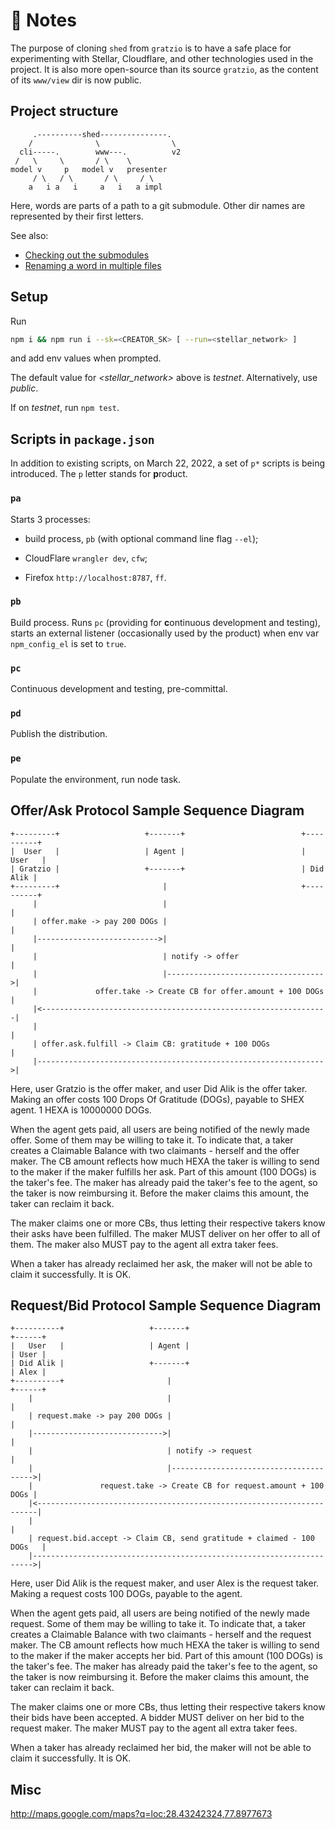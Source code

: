 # 👷 Notes

The purpose of cloning `shed` from `gratzio` is to have a safe place for experimenting with Stellar, Cloudflare, and other technologies used in the project. It is also more open-source than its source `gratzio`, as the content of its `www/view` dir is now public.

## Project structure

```
     .----------shed---------------.
    /              \                \
  cli-----.        www---.          v2
 /   \     \       / \    \
model v     p   model v   presenter
     / \   / \       / \     / \
    a   i a   i     a   i   a impl
```
Here, words are parts of a path to a git submodule. Other dir names are represented by their first letters.

See also: 

- [Checking out the submodules](https://stackoverflow.com/questions/11893678/warning-remote-head-refers-to-nonexistent-ref-unable-to-checkout)
- [Renaming a word in multiple files](https://stackoverflow.com/questions/11392478/how-to-replace-a-string-in-multiple-files-in-linux-command-line)

## Setup

Run

```bash
npm i && npm run i --sk=<CREATOR_SK> [ --run=<stellar_network> ]
```

and add env values when prompted. 

The default value for *\<stellar_network\>* above is *testnet*. Alternatively, use *public*.

If on *testnet*, run `npm test`.

## Scripts in `package.json`

In addition to existing scripts, on March 22, 2022, a set of `p*` scripts is being introduced. The `p` letter stands for **p**roduct.

### `pa`

Starts 3 processes:

- build process, `pb` (with optional command line flag `--el`);

- CloudFlare `wrangler dev`, `cfw`;

- Firefox `http://localhost:8787`, `ff`.

### `pb`

Build process. Runs `pc` (providing for **c**ontinuous development and testing), starts an external listener (occasionally used by the product) when env var `npm_config_el` is set to `true`.

### `pc`

Continuous development and testing, pre-committal.

### `pd`

Publish the distribution.

### `pe`

Populate the environment, run node task.

## Offer/Ask Protocol Sample Sequence Diagram

```
+---------+                   +-------+                          +----------+
|  User   |                   | Agent |                          |   User   |
| Gratzio |                   +-------+                          | Did Alik |
+---------+                       |                              +----------+
     |                            |                                    |
     | offer.make -> pay 200 DOGs |                                    | 
     |--------------------------->|                                    |
     |                            | notify -> offer                    |
     |                            |----------------------------------->|
     |             offer.take -> Create CB for offer.amount + 100 DOGs |
     |<----------------------------------------------------------------|
     |                                                                 |  
     | offer.ask.fulfill -> Claim CB: gratitude + 100 DOGs             |
     |---------------------------------------------------------------->|
```
Here, user Gratzio is the offer maker, and user Did Alik is the offer taker. Making an offer costs 100 Drops Of Gratitude (DOGs), payable to SHEX agent. 1 HEXA is 10000000 DOGs.

When the agent gets paid, all users are being notified of the newly made offer. Some of them may be willing to take it. To indicate that, a taker creates a Claimable Balance with two claimants - herself and the offer maker. The CB amount reflects how much HEXA the taker is willing to send to the maker if the maker fulfills her ask. Part of this amount (100 DOGs) is the taker's fee. The maker has already paid the taker's fee to the agent, so the taker is now reimbursing it. Before the maker claims this amount, the taker can reclaim it back.

The maker claims one or more CBs, thus letting their respective takers know their asks have been fulfilled. The maker MUST deliver on her offer to all of them. The maker also MUST pay to the agent all extra taker fees.

When a taker has already reclaimed her ask, the maker will not be able to claim it successfully. It is OK.

## Request/Bid Protocol Sample Sequence Diagram

```
+----------+                   +-------+                               +------+
|   User   |                   | Agent |                               | User |
| Did Alik |                   +-------+                               | Alex |
+----------+                       |                                   +------+
    |                              |                                        |
    | request.make -> pay 200 DOGs |                                        |
    |----------------------------->|                                        |
    |                              | notify -> request                      |
    |                              |--------------------------------------->|
    |               request.take -> Create CB for request.amount + 100 DOGs |
    |<----------------------------------------------------------------------|
    |                                                                       |
    | request.bid.accept -> Claim CB, send gratitude + claimed - 100 DOGs   |
    |---------------------------------------------------------------------->|
```
Here, user Did Alik is the request maker, and user Alex is the request taker. Making a request costs 100 DOGs, payable to the agent.

When the agent gets paid, all users are being notified of the newly made request. Some of them may be willing to take it. To indicate that, a taker creates a Claimable Balance with two claimants - herself and the request maker. The CB amount reflects how much HEXA the taker is willing to send to the maker if the maker accepts her bid. Part of this amount (100 DOGs) is the taker's fee. The maker has already paid the taker's fee to the agent, so the taker is now reimbursing it. Before the maker claims this amount, the taker can reclaim it back.

The maker claims one or more CBs, thus letting their respective takers know their bids have been accepted. A bidder MUST deliver on her bid to the request maker. The maker MUST pay to the agent all extra taker fees.

When a taker has already reclaimed her bid, the maker will not be able to claim it successfully. It is OK.

## Misc

http://maps.google.com/maps?q=loc:28.43242324,77.8977673

